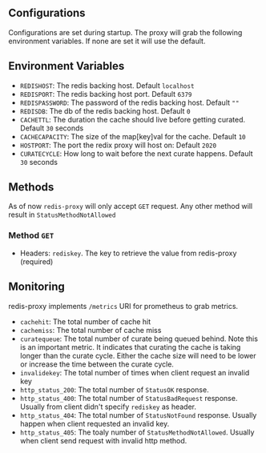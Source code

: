 ## Configurations 
Configurations are set during startup. The proxy will grab the following environment variables. If none are set it will use the default. 

## Environment Variables
* `REDISHOST`: The redis backing host. Default `localhost`
* `REDISPORT`: The redis backing host port. Default `6379`
* `REDISPASSWORD`: The password of the redis backing host. Default `""`
* `REDISDB`: The db of the redis backing host. Default `0`
* `CACHETTL`:  The duration the cache should live before getting curated. Default `30` seconds
* `CACHECAPACITY`: The size of the map[key]val for the cache. Default `10`
* `HOSTPORT`: The port the redix proxy will host on: Default `2020`
* `CURATECYCLE`: How long to wait before the next curate happens. Default `30` seconds

## Methods 
As of now `redis-proxy` will only accept `GET` request. Any other method will result in `StatusMethodNotAllowed`

### Method `GET`
* Headers: `rediskey`. The key to retrieve the value from redis-proxy (required)

## Monitoring 
 redis-proxy implements `/metrics` URI for prometheus to grab metrics. 
* `cachehit`: The total number of cache hit
* `cachemiss`: The total number of cache miss 
* `curatequeue`: The total number of curate being queued behind. Note this is an important metric. It indicates that curating the cache is taking longer than the curate cycle. Either the cache size will need to be lower or increase the time between the curate cycle. 
* `invalidekey`: The total number of times when client request an invalid key
* `http_status_200`: The total number of `StatusOK` response.
* `http_status_400`: The total number of `StatusBadRequest` response. Usually from client didn't specify `rediskey` as header.
* `http_status_404`: The total number of `StatusNotFound` response. Usually happen when client requested an invalid key.
* `http_status_405`: The toaly number of `StatusMethodNotAllowed`. Usually when client send request with invalid http method. 

